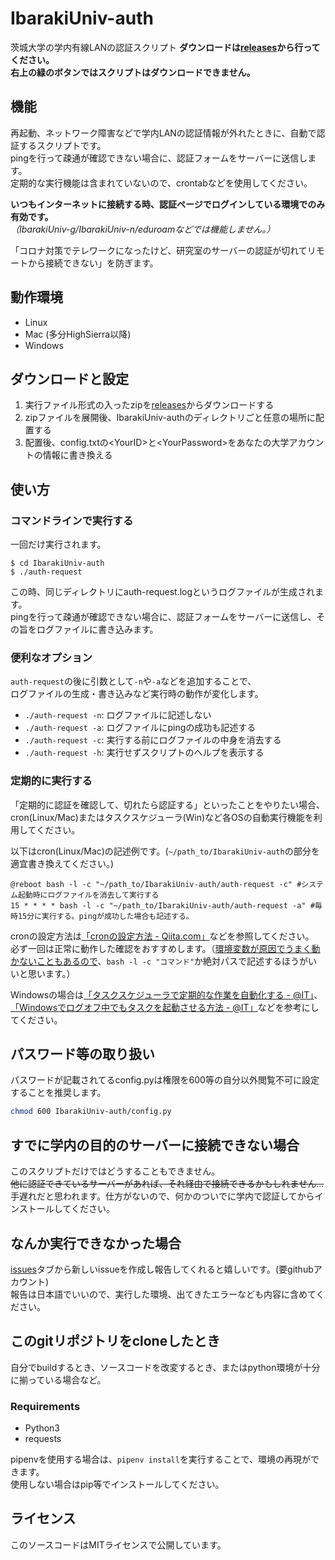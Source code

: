 # IbarakiUniv-auth
茨城大学の学内有線LANの認証スクリプト
**ダウンロードは[releases](https://github.com/ryinaya/IbarakiUniv-auth/releases/latest)から行ってください。**<br>
**右上の緑のボタンではスクリプトはダウンロードできません。**

## 機能
再起動、ネットワーク障害などで学内LANの認証情報が外れたときに、自動で認証するスクリプトです。<br>
pingを行って疎通が確認できない場合に、認証フォームをサーバーに送信します。<br>
定期的な実行機能は含まれていないので、crontabなどを使用してください。<br>

**いつもインターネットに接続する時、認証ページでログインしている環境でのみ有効です。**<br>
*（IbarakiUniv-g/IbarakiUniv-n/eduroamなどでは機能しません。）*<br>

「コロナ対策でテレワークになったけど、研究室のサーバーの認証が切れてリモートから接続できない」を防ぎます。<br>

## 動作環境
- Linux
- Mac (多分HighSierra以降)
- Windows

## ダウンロードと設定
1. 実行ファイル形式の入ったzipを[releases](https://github.com/ryinaya/IbarakiUniv-auth/releases/latest)からダウンロードする
2. zipファイルを展開後、IbarakiUniv-authのディレクトリごと任意の場所に配置する
3. 配置後、config.txtの\<YourID\>と\<YourPassword\>をあなたの大学アカウントの情報に書き換える

## 使い方

### コマンドラインで実行する
一回だけ実行されます。

```
$ cd IbarakiUniv-auth
$ ./auth-request
```

この時、同じディレクトリにauth-request.logというログファイルが生成されます。<br>
pingを行って疎通が確認できない場合に、認証フォームをサーバーに送信し、その旨をログファイルに書き込みます。<br>

### 便利なオプション
`auth-request`の後に引数として`-n`や`-a`などを追加することで、<br>
ログファイルの生成・書き込みなど実行時の動作が変化します。<br>
- `./auth-request -n`: ログファイルに記述しない
- `./auth-request -a`: ログファイルにpingの成功も記述する
- `./auth-request -c`: 実行する前にログファイルの中身を消去する
- `./auth-request -h`: 実行せずスクリプトのヘルプを表示する

### 定期的に実行する
「定期的に認証を確認して、切れたら認証する」といったことをやりたい場合、<br>
cron(Linux/Mac)またはタスクスケジューラ(Win)など各OSの自動実行機能を利用してください。<br>

以下はcron(Linux/Mac)の記述例です。(`~/path_to/IbarakiUniv-auth`の部分を適宜書き換えてください。)<br>
```
@reboot bash -l -c "~/path_to/IbarakiUniv-auth/auth-request -c" #システム起動時にログファイルを消去して実行する
15 * * * * bash -l -c "~/path_to/IbarakiUniv-auth/auth-request -a" #毎時15分に実行する。pingが成功した場合も記述する。
```
cronの設定方法は[「cronの設定方法 - Qiita.com」](https://qiita.com/hikouki/items/e744b3a4d356d2af12cf)などを参照してください。<br>
必ず一回は正常に動作した確認をおすすめします。（[環境変数が原因でうまく動かないこともあるので](https://www.greptips.com/posts/790/)、`bash -l -c "コマンド"`か絶対パスで記述するほうがいいと思います。）<br>

Windowsの場合は[「タスクスケジューラで定期的な作業を自動化する - @IT」](https://www.atmarkit.co.jp/ait/articles/1305/31/news049.html)、[「Windowsでログオフ中でもタスクを起動させる方法 - @IT」](https://www.atmarkit.co.jp/ait/articles/1307/08/news101.html)などを参考にしてください。


## パスワード等の取り扱い
パスワードが記載されてるconfig.pyは権限を600等の自分以外閲覧不可に設定することを推奨します。<br>

```bash
chmod 600 IbarakiUniv-auth/config.py
```

## すでに学内の目的のサーバーに接続できない場合
このスクリプトだけではどうすることもできません。<br>
~~他に認証できているサーバーがあれば、それ経由で接続できるかもしれません...~~<br>
手遅れだと思われます。仕方がないので、何かのついでに学内で認証してからインストールしてください。

## なんか実行できなかった場合
[issues](https://github.com/ryinaya/IbarakiUniv-auth/issues)タブから新しいissueを作成し報告してくれると嬉しいです。(要githubアカウント)<br>
報告は日本語でいいので、実行した環境、出てきたエラーなども内容に含めてください。

## このgitリポジトリをcloneしたとき
自分でbuildするとき、ソースコードを改変するとき、またはpython環境が十分に揃っている場合など。
### Requirements
- Python3
- requests

pipenvを使用する場合は、`pipenv install`を実行することで、環境の再現ができます。<br>
使用しない場合はpip等でインストールしてください。

## ライセンス
このソースコードはMITライセンスで公開しています。
